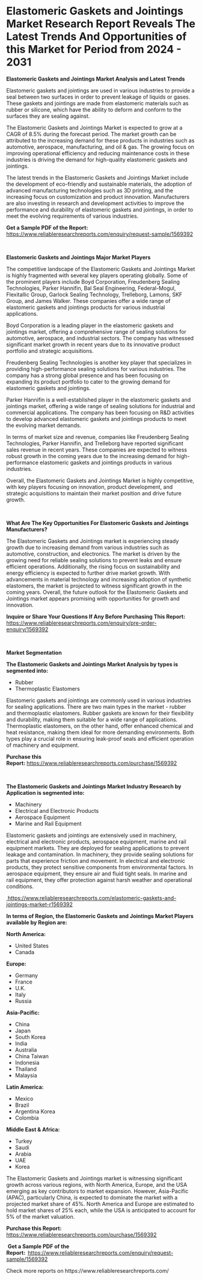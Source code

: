 <p><h1>Elastomeric Gaskets and Jointings Market Research Report Reveals The Latest Trends And Opportunities of this Market for Period from 2024 - 2031</h1></p><p><strong>Elastomeric Gaskets and Jointings Market Analysis and Latest Trends</strong></p>
<p><p>Elastomeric gaskets and jointings are used in various industries to provide a seal between two surfaces in order to prevent leakage of liquids or gases. These gaskets and jointings are made from elastomeric materials such as rubber or silicone, which have the ability to deform and conform to the surfaces they are sealing against.</p><p>The Elastomeric Gaskets and Jointings Market is expected to grow at a CAGR of 8.5% during the forecast period. The market growth can be attributed to the increasing demand for these products in industries such as automotive, aerospace, manufacturing, and oil & gas. The growing focus on improving operational efficiency and reducing maintenance costs in these industries is driving the demand for high-quality elastomeric gaskets and jointings.</p><p>The latest trends in the Elastomeric Gaskets and Jointings Market include the development of eco-friendly and sustainable materials, the adoption of advanced manufacturing technologies such as 3D printing, and the increasing focus on customization and product innovation. Manufacturers are also investing in research and development activities to improve the performance and durability of elastomeric gaskets and jointings, in order to meet the evolving requirements of various industries.</p></p>
<p><strong>Get a Sample PDF of the Report:&nbsp;</strong> <a href="https://www.reliableresearchreports.com/enquiry/request-sample/1569392">https://www.reliableresearchreports.com/enquiry/request-sample/1569392</a></p>
<p>&nbsp;</p>
<p><strong>Elastomeric Gaskets and Jointings Major Market Players</strong></p>
<p><p>The competitive landscape of the Elastomeric Gaskets and Jointings Market is highly fragmented with several key players operating globally. Some of the prominent players include Boyd Corporation, Freudenberg Sealing Technologies, Parker Hannifin, Bal Seal Engineering, Federal-Mogul, Flexitallic Group, Garlock Sealing Technology, Trelleborg, Lamons, SKF Group, and James Walker. These companies offer a wide range of elastomeric gaskets and jointings products for various industrial applications.</p><p>Boyd Corporation is a leading player in the elastomeric gaskets and jointings market, offering a comprehensive range of sealing solutions for automotive, aerospace, and industrial sectors. The company has witnessed significant market growth in recent years due to its innovative product portfolio and strategic acquisitions.</p><p>Freudenberg Sealing Technologies is another key player that specializes in providing high-performance sealing solutions for various industries. The company has a strong global presence and has been focusing on expanding its product portfolio to cater to the growing demand for elastomeric gaskets and jointings.</p><p>Parker Hannifin is a well-established player in the elastomeric gaskets and jointings market, offering a wide range of sealing solutions for industrial and commercial applications. The company has been focusing on R&D activities to develop advanced elastomeric gaskets and jointings products to meet the evolving market demands.</p><p>In terms of market size and revenue, companies like Freudenberg Sealing Technologies, Parker Hannifin, and Trelleborg have reported significant sales revenue in recent years. These companies are expected to witness robust growth in the coming years due to the increasing demand for high-performance elastomeric gaskets and jointings products in various industries.</p><p>Overall, the Elastomeric Gaskets and Jointings Market is highly competitive, with key players focusing on innovation, product development, and strategic acquisitions to maintain their market position and drive future growth.</p></p>
<p>&nbsp;</p>
<p><strong>What Are The Key Opportunities For Elastomeric Gaskets and Jointings Manufacturers?</strong></p>
<p><p>The Elastomeric Gaskets and Jointings market is experiencing steady growth due to increasing demand from various industries such as automotive, construction, and electronics. The market is driven by the growing need for reliable sealing solutions to prevent leaks and ensure efficient operations. Additionally, the rising focus on sustainability and energy efficiency is expected to further drive market growth. With advancements in material technology and increasing adoption of synthetic elastomers, the market is projected to witness significant growth in the coming years. Overall, the future outlook for the Elastomeric Gaskets and Jointings market appears promising with opportunities for growth and innovation.</p></p>
<p><strong>Inquire or Share Your Questions If Any Before Purchasing This Report:</strong> <a href="https://www.reliableresearchreports.com/enquiry/pre-order-enquiry/1569392">https://www.reliableresearchreports.com/enquiry/pre-order-enquiry/1569392</a></p>
<p>&nbsp;</p>
<p><strong>Market Segmentation</strong></p>
<p><strong>The Elastomeric Gaskets and Jointings Market Analysis by types is segmented into:</strong></p>
<p><ul><li>Rubber</li><li>Thermoplastic Elastomers</li></ul></p>
<p><p>Elastomeric gaskets and jointings are commonly used in various industries for sealing applications. There are two main types in the market - rubber and thermoplastic elastomers. Rubber gaskets are known for their flexibility and durability, making them suitable for a wide range of applications. Thermoplastic elastomers, on the other hand, offer enhanced chemical and heat resistance, making them ideal for more demanding environments. Both types play a crucial role in ensuring leak-proof seals and efficient operation of machinery and equipment.</p></p>
<p><strong>Purchase this Report:&nbsp;</strong><a href="https://www.reliableresearchreports.com/purchase/1569392">https://www.reliableresearchreports.com/purchase/1569392</a></p>
<p>&nbsp;</p>
<p><strong>The Elastomeric Gaskets and Jointings Market Industry Research by Application is segmented into:</strong></p>
<p><ul><li>Machinery</li><li>Electrical and Electronic Products</li><li>Aerospace Equipment</li><li>Marine and Rail Equipment</li></ul></p>
<p><p>Elastomeric gaskets and jointings are extensively used in machinery, electrical and electronic products, aerospace equipment, marine and rail equipment markets. They are deployed for sealing applications to prevent leakage and contamination. In machinery, they provide sealing solutions for parts that experience friction and movement. In electrical and electronic products, they protect sensitive components from environmental factors. In aerospace equipment, they ensure air and fluid tight seals. In marine and rail equipment, they offer protection against harsh weather and operational conditions.</p></p>
<p><a href="https://www.reliableresearchreports.com/elastomeric-gaskets-and-jointings-market-r1569392">&nbsp;https://www.reliableresearchreports.com/elastomeric-gaskets-and-jointings-market-r1569392</a></p>
<p><strong>In terms of Region, the Elastomeric Gaskets and Jointings Market Players available by Region are:</strong></p>
<p>
    <p> <strong> North America: </strong>
        <ul>
            <li>United States</li>
            <li>Canada</li>
        </ul>
        </p> 
    <p> <strong> Europe: </strong>
        <ul>
            <li>Germany</li>
            <li>France</li>
            <li>U.K.</li>
            <li>Italy</li>
            <li>Russia</li>
        </ul>
        </p> 
    <p> <strong> Asia-Pacific: </strong>
        <ul>
            <li>China</li>
            <li>Japan</li>
            <li>South Korea</li>
            <li>India</li>
            <li>Australia</li>
            <li>China Taiwan</li>
            <li>Indonesia</li>
            <li>Thailand</li>
            <li>Malaysia</li>
        </ul>
        </p> 
    <p> <strong> Latin America: </strong>
        <ul>
            <li>Mexico</li>
            <li>Brazil</li>
            <li>Argentina Korea</li>
            <li>Colombia</li>
        </ul>
        </p> 
    <p> <strong> Middle East & Africa: </strong>
        <ul>
            <li>Turkey</li>
            <li>Saudi</li>
            <li>Arabia</li>
            <li>UAE</li>
            <li>Korea</li>
        </ul>
    </p>
    </p>
<p><p>The Elastomeric Gaskets and Jointings market is witnessing significant growth across various regions, with North America, Europe, and the USA emerging as key contributors to market expansion. However, Asia-Pacific (APAC), particularly China, is expected to dominate the market with a projected market share of 45%. North America and Europe are estimated to hold market shares of 25% each, while the USA is anticipated to account for 5% of the market valuation.</p></p>
<p><strong>Purchase this Report: </strong><a href="https://www.reliableresearchreports.com/purchase/1569392">https://www.reliableresearchreports.com/purchase/1569392</a></p>
<p>&nbsp;<strong>Get a Sample PDF of the Report:&nbsp;&nbsp;</strong><a href="https://www.reliableresearchreports.com/enquiry/request-sample/1569392">https://www.reliableresearchreports.com/enquiry/request-sample/1569392</a></p>
<p><strong></strong></p>
<p>Check more reports on https://www.reliableresearchreports.com/</p>